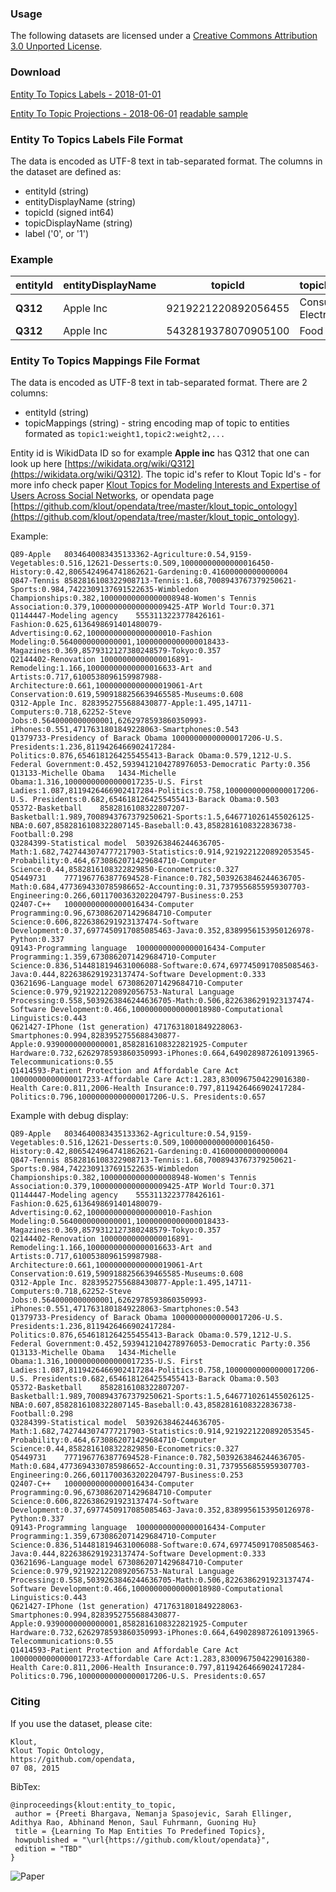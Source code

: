 ### Usage ###
The following datasets are licensed under a [Creative Commons Attribution 3.0 Unported License](http://creativecommons.org/licenses/by/3.0/).

### Download ###

[Entity To Topics Labels - 2018-01-01](dataset/entity_to_topic_labels_20180101.csv) 

[Entity To Topic Projections - 2018-06-01](https://raw.githubusercontent.com/klout/opendata/master/entity_to_topic_mapping/dataset/entity_to_klout_topic_mapping_20180601.txt) 
[readable sample](dataset/entity_to_klout_topic_mapping_example_20180601.txt)

### Entity To Topics Labels File Format ###

The data is encoded as UTF-8 text in tab-separated format. The columns in the dataset are defined as:

* entityId (string)
* entityDisplayName (string)
* topicId (signed int64)
* topicDisplayName (string)
* label ('0', or '1')
### Example ###

|entityId|entityDisplayName|topicId|topicDisplayName|label| 
|:----|------------------------------|:---:|------------------------------|---|
| **Q312**| Apple Inc|	9219221220892056455| Consumer Electronics| 1 |
| **Q312**| Apple Inc|	5432819378070905100| Food| 0 |

### Entity To Topics Mappings File Format ###

The data is encoded as UTF-8 text in tab-separated format. There are 2 columns:

* entityId (string)
* topicMappings (string) - string encoding map of topic to entities formated as ```topic1:weight1,topic2:weight2,...```

Entity id is WikidData ID so for example **Apple inc** has Q312 that one can look up here [https://wikidata.org/wiki/Q312](https://wikidata.org/wiki/Q312).
The topic id's refer to Klout Topic Id's - for more info check paper [Klout Topics for Modeling Interests and Expertise of Users Across Social Networks](https://arxiv.org/pdf/1710.09824.pdf), 
or opendata page [https://github.com/klout/opendata/tree/master/klout_topic_ontology](https://github.com/klout/opendata/tree/master/klout_topic_ontology).

Example:
```
Q89-Apple	8034640083435133362-Agriculture:0.54,9159-Vegetables:0.516,12621-Desserts:0.509,10000000000000016450-History:0.42,8065424964741862621-Gardening:0.41600000000000004
Q847-Tennis	8582816108322908713-Tennis:1.68,7008943767379250621-Sports:0.984,7422309137691522635-Wimbledon Championships:0.382,10000000000000008948-Women's Tennis Association:0.379,10000000000000009425-ATP World Tour:0.371
Q1144447-Modeling agency	5553113223778426161-Fashion:0.625,6136498691401480079-Advertising:0.62,10000000000000000010-Fashion Modeling:0.5640000000000001,10000000000000018433-Magazines:0.369,8579312127380248579-Tokyo:0.357
Q2144402-Renovation	10000000000000016891-Remodeling:1.166,10000000000000016633-Art and Artists:0.717,6100538096159987988-Architecture:0.661,10000000000000019061-Art Conservation:0.619,5909188256639465585-Museums:0.608
Q312-Apple Inc.	8283952755688430877-Apple:1.495,14711-Computers:0.718,62252-Steve Jobs:0.5640000000000001,6262978593860350993-iPhones:0.551,4717631801849228063-Smartphones:0.543
Q1379733-Presidency of Barack Obama	10000000000000017206-U.S. Presidents:1.236,8119426466902417284-Politics:0.876,6546181264255455413-Barack Obama:0.579,1212-U.S. Federal Government:0.452,5939412104278976053-Democratic Party:0.356
Q13133-Michelle Obama	1434-Michelle Obama:1.316,10000000000000017235-U.S. First Ladies:1.087,8119426466902417284-Politics:0.758,10000000000000017206-U.S. Presidents:0.682,6546181264255455413-Barack Obama:0.503
Q5372-Basketball	8582816108322807207-Basketball:1.989,7008943767379250621-Sports:1.5,6467710261455026125-NBA:0.607,8582816108322807145-Baseball:0.43,8582816108322836738-Football:0.298
Q3284399-Statistical model	5039263846244636705-Math:1.682,7427443074777217903-Statistics:0.914,9219221220892053545-Probability:0.464,6730862071429684710-Computer Science:0.44,8582816108322829850-Econometrics:0.327
Q5449731	7771967763877694528-Finance:0.782,5039263846244636705-Math:0.684,4773694330785986652-Accounting:0.31,7379556855959307703-Engineering:0.266,6011700363202204797-Business:0.253
Q2407-C++	10000000000000016434-Computer Programming:0.96,6730862071429684710-Computer Science:0.606,8226386291923137474-Software Development:0.37,6977450917085085463-Java:0.352,8389956153950126978-Python:0.337
Q9143-Programming language	10000000000000016434-Computer Programming:1.359,6730862071429684710-Computer Science:0.836,5144818194631006088-Software:0.674,6977450917085085463-Java:0.444,8226386291923137474-Software Development:0.333
Q3621696-Language model	6730862071429684710-Computer Science:0.979,9219221220892056753-Natural Language Processing:0.558,5039263846244636705-Math:0.506,8226386291923137474-Software Development:0.466,10000000000000018980-Computational Linguistics:0.443
Q621427-IPhone (1st generation)	4717631801849228063-Smartphones:0.994,8283952755688430877-Apple:0.9390000000000001,8582816108322821925-Computer Hardware:0.732,6262978593860350993-iPhones:0.664,6490289872610913965-Telecommunications:0.55
Q1414593-Patient Protection and Affordable Care Act	10000000000000017233-Affordable Care Act:1.283,8300967504229016380-Health Care:0.811,2006-Health Insurance:0.797,8119426466902417284-Politics:0.796,10000000000000017206-U.S. Presidents:0.657

```

Example with debug display:
```
Q89-Apple	8034640083435133362-Agriculture:0.54,9159-Vegetables:0.516,12621-Desserts:0.509,10000000000000016450-History:0.42,8065424964741862621-Gardening:0.41600000000000004
Q847-Tennis	8582816108322908713-Tennis:1.68,7008943767379250621-Sports:0.984,7422309137691522635-Wimbledon Championships:0.382,10000000000000008948-Women's Tennis Association:0.379,10000000000000009425-ATP World Tour:0.371
Q1144447-Modeling agency	5553113223778426161-Fashion:0.625,6136498691401480079-Advertising:0.62,10000000000000000010-Fashion Modeling:0.5640000000000001,10000000000000018433-Magazines:0.369,8579312127380248579-Tokyo:0.357
Q2144402-Renovation	10000000000000016891-Remodeling:1.166,10000000000000016633-Art and Artists:0.717,6100538096159987988-Architecture:0.661,10000000000000019061-Art Conservation:0.619,5909188256639465585-Museums:0.608
Q312-Apple Inc.	8283952755688430877-Apple:1.495,14711-Computers:0.718,62252-Steve Jobs:0.5640000000000001,6262978593860350993-iPhones:0.551,4717631801849228063-Smartphones:0.543
Q1379733-Presidency of Barack Obama	10000000000000017206-U.S. Presidents:1.236,8119426466902417284-Politics:0.876,6546181264255455413-Barack Obama:0.579,1212-U.S. Federal Government:0.452,5939412104278976053-Democratic Party:0.356
Q13133-Michelle Obama	1434-Michelle Obama:1.316,10000000000000017235-U.S. First Ladies:1.087,8119426466902417284-Politics:0.758,10000000000000017206-U.S. Presidents:0.682,6546181264255455413-Barack Obama:0.503
Q5372-Basketball	8582816108322807207-Basketball:1.989,7008943767379250621-Sports:1.5,6467710261455026125-NBA:0.607,8582816108322807145-Baseball:0.43,8582816108322836738-Football:0.298
Q3284399-Statistical model	5039263846244636705-Math:1.682,7427443074777217903-Statistics:0.914,9219221220892053545-Probability:0.464,6730862071429684710-Computer Science:0.44,8582816108322829850-Econometrics:0.327
Q5449731	7771967763877694528-Finance:0.782,5039263846244636705-Math:0.684,4773694330785986652-Accounting:0.31,7379556855959307703-Engineering:0.266,6011700363202204797-Business:0.253
Q2407-C++	10000000000000016434-Computer Programming:0.96,6730862071429684710-Computer Science:0.606,8226386291923137474-Software Development:0.37,6977450917085085463-Java:0.352,8389956153950126978-Python:0.337
Q9143-Programming language	10000000000000016434-Computer Programming:1.359,6730862071429684710-Computer Science:0.836,5144818194631006088-Software:0.674,6977450917085085463-Java:0.444,8226386291923137474-Software Development:0.333
Q3621696-Language model	6730862071429684710-Computer Science:0.979,9219221220892056753-Natural Language Processing:0.558,5039263846244636705-Math:0.506,8226386291923137474-Software Development:0.466,10000000000000018980-Computational Linguistics:0.443
Q621427-IPhone (1st generation)	4717631801849228063-Smartphones:0.994,8283952755688430877-Apple:0.9390000000000001,8582816108322821925-Computer Hardware:0.732,6262978593860350993-iPhones:0.664,6490289872610913965-Telecommunications:0.55
Q1414593-Patient Protection and Affordable Care Act	10000000000000017233-Affordable Care Act:1.283,8300967504229016380-Health Care:0.811,2006-Health Insurance:0.797,8119426466902417284-Politics:0.796,10000000000000017206-U.S. Presidents:0.657

```

### Citing ###

If you use the dataset, please cite:
```
Klout, 
Klout Topic Ontology, 
https://github.com/opendata, 
07 08, 2015
```

BibTex:
```
@inproceedings{klout:entity_to_topic,
 author = {Preeti Bhargava, Nemanja Spasojevic, Sarah Ellinger, Adithya Rao, Abhinand Menon, Saul Fuhrmann, Guoning Hu}
 title = {Learning To Map Entities To Predefined Topics},
 howpublished = "\url{https://github.com/klout/opendata}",
 edition = "TBD"
}
```

![Paper](images/entity_to_topic_paper.png)

